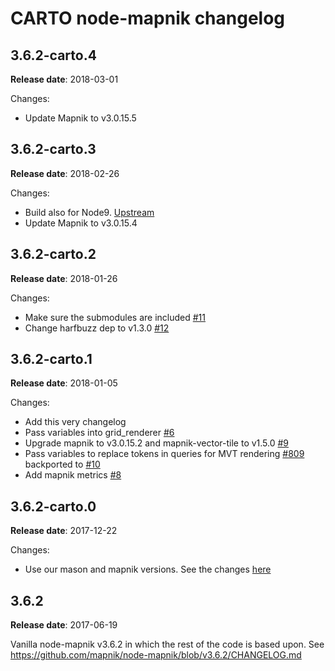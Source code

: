 # CARTO node-mapnik changelog

## 3.6.2-carto.4

**Release date**: 2018-03-01

Changes:
 - Update Mapnik to v3.0.15.5

## 3.6.2-carto.3

**Release date**: 2018-02-26

Changes:
 - Build also for Node9. [Upstream](https://github.com/mapnik/node-mapnik/commit/690f351c20cb5d08e57df5033d70d13417625da7)
 - Update Mapnik to v3.0.15.4


## 3.6.2-carto.2

**Release date**: 2018-01-26

Changes:
 - Make sure the submodules are included [#11](https://github.com/CartoDB/node-mapnik/pull/11)
 - Change harfbuzz dep to v1.3.0 [#12](https://github.com/CartoDB/node-mapnik/pull/12)


## 3.6.2-carto.1

**Release date**: 2018-01-05

Changes:
 - Add this very changelog
 - Pass variables into grid_renderer [#6](https://github.com/CartoDB/node-mapnik/pull/6)
 - Upgrade mapnik to v3.0.15.2 and mapnik-vector-tile to v1.5.0 [#9](https://github.com/CartoDB/node-mapnik/pull/9)
 - Pass variables to replace tokens in queries for MVT rendering [#809](https://github.com/mapnik/node-mapnik/pull/809) backported to [#10](https://github.com/CartoDB/node-mapnik/pull/10)
 - Add mapnik metrics [#8](https://github.com/CartoDB/node-mapnik/pull/8)


## 3.6.2-carto.0

**Release date**: 2017-12-22

Changes:
 - Use our mason and mapnik versions. See the changes [here](https://github.com/CartoDB/node-mapnik/compare/v3.6.2...v3.6.2-carto.0?expand=1)


## 3.6.2

**Release date**: 2017-06-19

Vanilla node-mapnik v3.6.2 in which the rest of the code is based upon. See https://github.com/mapnik/node-mapnik/blob/v3.6.2/CHANGELOG.md
